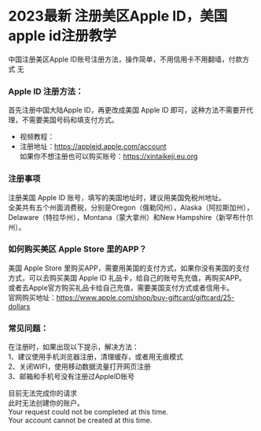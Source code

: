 # 2023最新 注册美区Apple ID，美国apple id注册教学
中国注册美区Apple ID账号注册方法，操作简单，不用信用卡不用翻墙，付款方式 无

### Apple ID 注册方法：
首先注册中国大陆Apple ID，再更改成美国 Apple ID 即可，这种方法不需要开代理，不需要美国号码和填支付方式。<br/>
- 视频教程： <br/>
- 注册地址：https://appleid.apple.com/account <br/>
如果你不想注册也可以购买账号：https://xintaikeji.eu.org


### 注册事项
注册美国 Apple ID 账号，填写的美国地址时，建议用美国免税州地址。<br/>
全美共有五个州面消费税，分别是Oregon（俄勒冈州），Alaska（阿拉斯加州），Delaware（特拉华州），Montana（蒙大拿州）和New Hampshire（新罕布什尔州）。 

### 如何购买美区 Apple Store 里的APP？
美国 Apple Store 里购买APP，需要用美国的支付方式，如果你没有美国的支付方式，可以去购买美国 Apple ID 礼品卡，给自己的账号先充值，再购买APP。<br/>
或者去Apple官方购买礼品卡给自己充值，需要美国支付方式或者信用卡。<br/>
官网购买地址：https://www.apple.com/shop/buy-giftcard/giftcard/25-dollars

### 常见问题：
在注册时，如果出现以下提示，解决方法：<br/>
1、建议使用手机浏览器注册，清理缓存，或者用无痕模式<br/>
2、关闭WIFI，使用移动数据流量打开网页注册<br/>
3、邮箱和手机号没有注册过AppleID账号<br/>

目前无法完成你的请求<br/>
此时无法创建你的账户。<br/>
Your request could not be completed at this time.<br/>
Your account cannot be created at this time.<br/>

